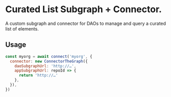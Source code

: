 # Curated List Subgraph + Connector.
A custom subgraph and connector for DAOs to manage and query a curated list of elements.

## Usage

```js
const myorg = await connect('myorg', {
  connector: new ConnectorTheGraph({
    daoSubgraphUrl: 'http://…',
    appSubgraphUrl: repoId => {
      return 'http://…'
    },
  }),
})
```
